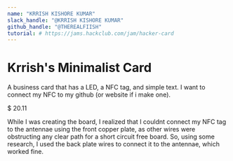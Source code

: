```yaml
---
name: "KRRISH KISHORE KUMAR"
slack_handle: "@KRRISH KISHORE KUMAR"
github_handle: "@THEREALFIISH"
tutorial: # https://jams.hackclub.com/jam/hacker-card
---
```


# Krrish's Minimalist Card

<!-- Describe your board in 2-3 sentences. What are you making? What will it do? -->
A business card that has a LED, a NFC tag, and simple text. I want to connect my NFC to my github (or website if i make one).
<!-- How much is it going to cost? -->
$ 20.11
<!-- Tell us a little bit about your design process. What were some challenges? What helped? ***Totally optional*** -->
While I was creating the board, I realized that I couldnt connect my NFC tag to the antennae using the front copper plate, as other wires were obstructing any clear path for a short circuit free board. So, using some research, I used the back plate wires to connect it to the antennae, which worked fine. 
